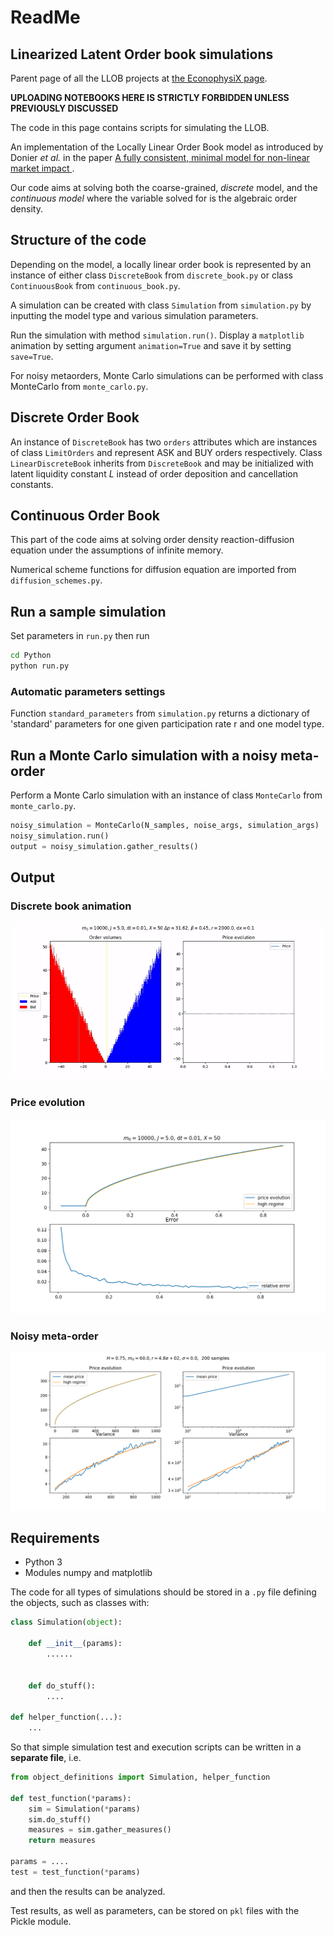 # ReadMe 

## Linearized Latent Order book simulations
Parent page of all the LLOB projects at  [the EconophysiX page](https://econophysix-confluence.atlassian.net/wiki/spaces/RES/pages/43679790/LLOBs).


**UPLOADING NOTEBOOKS HERE IS STRICTLY FORBIDDEN UNLESS PREVIOUSLY DISCUSSED**

The code in this page contains scripts for simulating the LLOB.


An implementation of the Locally Linear Order Book model as introduced by Donier *et al.* in the paper [A fully consistent, minimal model for non-linear market impact ](https://https://arxiv.org/abs/1412.0141).

Our code aims at solving both the coarse-grained, *discrete* model, and the *continuous model* where the variable solved for is the algebraic order density.

## Structure of the code

Depending on the model, a locally linear order book is represented by an instance of either class `DiscreteBook` from `discrete_book.py` or class `ContinuousBook` from `continuous_book.py`.

A simulation can be created with class `Simulation` from `simulation.py` by inputting the model type and various simulation parameters.

Run the simulation with method `simulation.run()`. Display a `matplotlib` animation by setting argument `animation=True` and save it by setting `save=True`.

For noisy metaorders, Monte Carlo simulations can be performed with class MonteCarlo from `monte_carlo.py`.

## Discrete Order Book

An instance of `DiscreteBook` has two `orders` attributes which are instances of class `LimitOrders` and represent ASK and BUY orders respectively.
Class `LinearDiscreteBook` inherits from `DiscreteBook` and may be initialized with latent liquidity constant *L* instead of order deposition and cancellation constants.

## Continuous Order Book

This part of the code aims at solving order density reaction-diffusion equation under the assumptions of infinite memory.

Numerical scheme functions for diffusion equation are imported from `diffusion_schemes.py`.

<!-- ## Metaorder
A metaorder is defined by a dictionary of parameters of the form
```python
metaorder_args = {
    'metaorder' : [m0],
    'm0' : m0,
    'n_start' : n_start,
    'n_end' : n_end
}
``` -->

## Run a sample simulation
Set parameters in `run.py` then run

```bash
cd Python
python run.py
```

### Automatic parameters settings

Function `standard_parameters` from `simulation.py` returns a dictionary of 'standard' parameters for one given participation rate r and one model type.


## Run a Monte Carlo simulation with a noisy meta-order

Perform a Monte Carlo simulation with an instance of class `MonteCarlo` from `monte_carlo.py`.

```Python
noisy_simulation = MonteCarlo(N_samples, noise_args, simulation_args)
noisy_simulation.run()
output = noisy_simulation.gather_results()
```

## Output

### Discrete book animation
![Discrete book animation](demo/histogram.gif)
### Price evolution
![Price impact vs theory](demo/vs_theory.png)
### Noisy meta-order
![Noisy meta-order](demo/monte_carlo.png)

## Requirements
* Python 3
* Modules numpy and matplotlib


The code for all types of simulations should be stored in a `.py` file defining the objects, such as classes with:

```python
class Simulation(object):

	def __init__(params):
		...... 


    def do_stuff():
		....
        
def helper_function(...):
    ...
```


So that simple simulation test and execution scripts can be written in a **separate file**, i.e.

```python
from object_definitions import Simulation, helper_function

def test_function(*params):
	sim = Simulation(*params)
	sim.do_stuff()
	measures = sim.gather_measures()
	return measures

params = ....
test = test_function(*params)
```
and then the results can be analyzed.

Test results, as well as parameters, can be stored on `pkl` files with the Pickle module.

